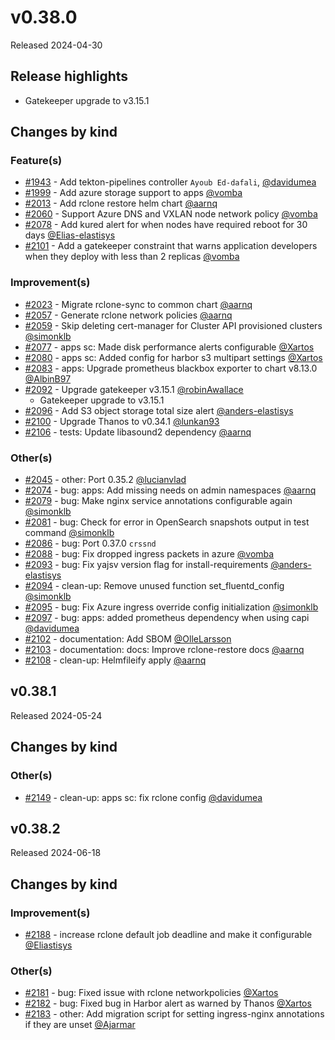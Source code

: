 # v0.38.0

Released 2024-04-30

## Release highlights

- Gatekeeper upgrade to v3.15.1

## Changes by kind

### Feature(s)

- [#1943](https://github.com/elastisys/compliantkubernetes-apps/pull/1943) - Add tekton-pipelines controller `Ayoub Ed-dafali`, [@davidumea](https://github.com/davidumea)
- [#1999](https://github.com/elastisys/compliantkubernetes-apps/pull/1999) - Add azure storage support to apps [@vomba](https://github.com/vomba)
- [#2013](https://github.com/elastisys/compliantkubernetes-apps/pull/2013) - Add rclone restore helm chart [@aarnq](https://github.com/aarnq)
- [#2060](https://github.com/elastisys/compliantkubernetes-apps/pull/2060) - Support Azure DNS and VXLAN node network policy [@vomba](https://github.com/vomba)
- [#2078](https://github.com/elastisys/compliantkubernetes-apps/pull/2078) - Add kured alert for when nodes have required reboot for 30 days [@Elias-elastisys](https://github.com/Elias-elastisys)
- [#2101](https://github.com/elastisys/compliantkubernetes-apps/pull/2101) - Add a gatekeeper constraint that warns application developers when they deploy with less than 2 replicas [@vomba](https://github.com/vomba)

### Improvement(s)

- [#2023](https://github.com/elastisys/compliantkubernetes-apps/pull/2023) - Migrate rclone-sync to common chart [@aarnq](https://github.com/aarnq)
- [#2057](https://github.com/elastisys/compliantkubernetes-apps/pull/2057) - Generate rclone network policies [@aarnq](https://github.com/aarnq)
- [#2059](https://github.com/elastisys/compliantkubernetes-apps/pull/2059) - Skip deleting cert-manager for Cluster API provisioned clusters [@simonklb](https://github.com/simonklb)
- [#2077](https://github.com/elastisys/compliantkubernetes-apps/pull/2077) - apps sc: Made disk performance alerts configurable [@Xartos](https://github.com/Xartos)
- [#2080](https://github.com/elastisys/compliantkubernetes-apps/pull/2080) - apps sc: Added config for harbor s3 multipart settings [@Xartos](https://github.com/Xartos)
- [#2083](https://github.com/elastisys/compliantkubernetes-apps/pull/2083) - apps: Upgrade prometheus blackbox exporter to chart v8.13.0 [@AlbinB97](https://github.com/AlbinB97)
- [#2092](https://github.com/elastisys/compliantkubernetes-apps/pull/2092) - Upgrade gatekeeper v3.15.1 [@robinAwallace](https://github.com/robinAwallace)
  - Gatekeeper upgrade to v3.15.1
- [#2096](https://github.com/elastisys/compliantkubernetes-apps/pull/2096) - Add S3 object storage total size alert [@anders-elastisys](https://github.com/anders-elastisys)
- [#2100](https://github.com/elastisys/compliantkubernetes-apps/pull/2100) - Upgrade Thanos to v0.34.1 [@lunkan93](https://github.com/lunkan93)
- [#2106](https://github.com/elastisys/compliantkubernetes-apps/pull/2106) - tests: Update libasound2 dependency [@aarnq](https://github.com/aarnq)

### Other(s)

- [#2045](https://github.com/elastisys/compliantkubernetes-apps/pull/2045) - other: Port 0.35.2 [@lucianvlad](https://github.com/lucianvlad)
- [#2074](https://github.com/elastisys/compliantkubernetes-apps/pull/2074) - bug: apps: Add missing needs on admin namespaces [@aarnq](https://github.com/aarnq)
- [#2079](https://github.com/elastisys/compliantkubernetes-apps/pull/2079) - bug: Make nginx service annotations configurable again [@simonklb](https://github.com/simonklb)
- [#2081](https://github.com/elastisys/compliantkubernetes-apps/pull/2081) - bug: Check for error in OpenSearch snapshots output in test command [@simonklb](https://github.com/simonklb)
- [#2086](https://github.com/elastisys/compliantkubernetes-apps/pull/2086) - bug: Port 0.37.0 `crssnd`
- [#2088](https://github.com/elastisys/compliantkubernetes-apps/pull/2088) - bug: Fix dropped ingress packets in azure [@vomba](https://github.com/vomba)
- [#2093](https://github.com/elastisys/compliantkubernetes-apps/pull/2093) - bug: Fix yajsv version flag for install-requirements [@anders-elastisys](https://github.com/anders-elastisys)
- [#2094](https://github.com/elastisys/compliantkubernetes-apps/pull/2094) - clean-up: Remove unused function set_fluentd_config [@simonklb](https://github.com/simonklb)
- [#2095](https://github.com/elastisys/compliantkubernetes-apps/pull/2095) - bug: Fix Azure ingress override config initialization [@simonklb](https://github.com/simonklb)
- [#2097](https://github.com/elastisys/compliantkubernetes-apps/pull/2097) - bug: apps: added prometheus dependency when using capi [@davidumea](https://github.com/davidumea)
- [#2102](https://github.com/elastisys/compliantkubernetes-apps/pull/2102) - documentation: Add SBOM [@OlleLarsson](https://github.com/OlleLarsson)
- [#2103](https://github.com/elastisys/compliantkubernetes-apps/pull/2103) - documentation: docs: Improve rclone-restore docs [@aarnq](https://github.com/aarnq)
- [#2108](https://github.com/elastisys/compliantkubernetes-apps/pull/2108) - clean-up: Helmfileify apply [@aarnq](https://github.com/aarnq)

## v0.38.1

Released 2024-05-24

## Changes by kind

### Other(s)

- [#2149](https://github.com/elastisys/compliantkubernetes-apps/pull/2149) - clean-up: apps sc: fix rclone config [@davidumea](https://github.com/davidumea)

## v0.38.2

Released 2024-06-18

## Changes by kind

### Improvement(s)

- [#2188](https://github.com/elastisys/compliantkubernetes-apps/pull/2188) - increase rclone default job deadline and make it configurable [@Eliastisys](https://github.com/Eliastisys)

### Other(s)

- [#2181](https://github.com/elastisys/compliantkubernetes-apps/pull/2181) - bug: Fixed issue with rclone networkpolicies [@Xartos](https://github.com/Xartos)
- [#2182](https://github.com/elastisys/compliantkubernetes-apps/pull/2182) - bug: Fixed bug in Harbor alert as warned by Thanos [@Xartos](https://github.com/Xartos)
- [#2183](https://github.com/elastisys/compliantkubernetes-apps/pull/2183) - other: Add migration script for setting ingress-nginx annotations if they are unset [@Ajarmar](https://github.com/Ajarmar)
